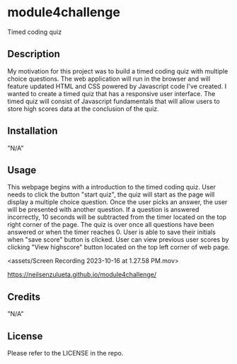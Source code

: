 # module4challenge
Timed coding quiz

## Description 

My motivation for this project was to build a timed coding quiz with multiple choice questions.  The web application will run in the browser and will feature updated HTML and CSS powered by Javascript code I've created.  I wanted to create a timed quiz that has a responsive user interface.  The timed quiz will consist of Javascript fundamentals that will allow users to store high scores data at the conclusion of the quiz.

## Installation 

"N/A"

## Usage

This webpage begins with a introduction to the timed coding quiz. User needs to click the button "start quiz", the quiz will start as the page will display a multiple choice question. Once the user picks an answer, the user will be presented with another question.  If a question is answered incorrectly, 10 seconds will be subtracted from the timer located on the top right corner of the page.  The quiz is over once all questions have been answered or when the timer reaches 0. User is able to save their initials when "save score" button is clicked.  User can view previous user scores by clicking "View highscore" button located on the top left corner of web page.  

<assets/Screen Recording 2023-10-16 at 1.27.58 PM.mov>

https://neilsenzulueta.github.io/module4challenge/

## Credits

"N/A"

## License
Please refer to the LICENSE in the repo.